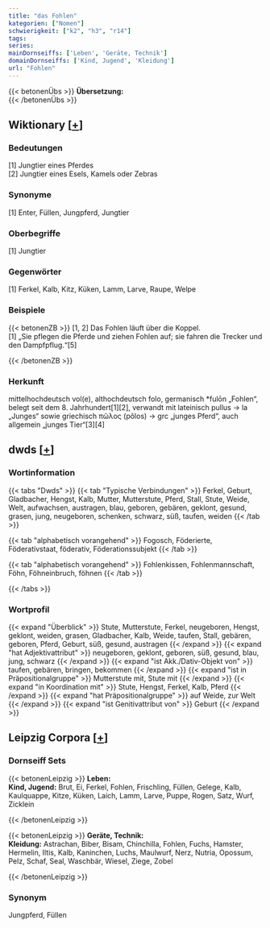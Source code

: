 ```yaml
---
title: "das Fohlen"
kategorien: ["Nomen"]
schwierigkeit: ["k2", "h3", "r14"]
tags:
series:
mainDornseiffs: ['Leben', 'Geräte, Technik']
domainDornseiffs: ['Kind, Jugend', 'Kleidung']
url: "Fohlen"
---
```


{{< betonenÜbs >}}
**Übersetzung:**  
{{< /betonenÜbs >}}

## Wiktionary [[+](https://de.wiktionary.org/wiki/Fohlen)]

### Bedeutungen
[1] Jungtier eines Pferdes  
[2] Jungtier eines Esels, Kamels oder Zebras  

### Synonyme
[1] Enter, Füllen, Jungpferd, Jungtier  

### Oberbegriffe
[1] Jungtier  

### Gegenwörter
[1] Ferkel, Kalb, Kitz, Küken, Lamm, Larve, Raupe, Welpe  

### Beispiele
{{< betonenZB >}}
[1, 2] Das Fohlen läuft über die Koppel.  
[1] „Sie pflegen die Pferde und ziehen Fohlen auf; sie fahren die Trecker und den Dampfpflug.“[5]  

{{< /betonenZB >}}
### Herkunft
mittelhochdeutsch vol(e), althochdeutsch folo, germanisch *fulōn „Fohlen“, belegt seit dem 8. Jahrhundert[1][2], verwandt mit lateinisch pullus → la „Junges“ sowie griechisch πῶλος (põlos) → grc „junges Pferd“, auch allgemein „junges Tier“[3][4]  



## dwds [[+](https://www.dwds.de/wb/Fohlen)]

### Wortinformation
{{< tabs "Dwds" >}}
{{< tab "Typische Verbindungen" >}}
Ferkel, Geburt, Gladbacher, Hengst, Kalb, Mutter, Mutterstute, Pferd, Stall, Stute, Weide, Welt, aufwachsen, austragen, blau, geboren, gebären, geklont, gesund, grasen, jung, neugeboren, schenken, schwarz, süß, taufen, weiden
{{< /tab >}}

{{< tab "alphabetisch vorangehend" >}}
Fogosch, Föderierte, Föderativstaat, föderativ, Föderationssubjekt
{{< /tab >}}

{{< tab "alphabetisch vorangehend" >}}
Fohlenkissen, Fohlenmannschaft, Föhn, Föhneinbruch, föhnen
{{< /tab >}}

{{< /tabs >}}

### Wortprofil
{{< expand "Überblick" >}} Stute, Mutterstute, Ferkel, neugeboren, Hengst, geklont, weiden, grasen, Gladbacher, Kalb, Weide, taufen, Stall, gebären, geboren, Pferd, Geburt, süß, gesund, austragen {{< /expand >}}
{{< expand "hat Adjektivattribut" >}} neugeboren, geklont, geboren, süß, gesund, blau, jung, schwarz {{< /expand >}}
{{< expand "ist Akk./Dativ-Objekt von" >}} taufen, gebären, bringen, bekommen {{< /expand >}}
{{< expand "ist in Präpositionalgruppe" >}} Mutterstute mit, Stute mit {{< /expand >}}
{{< expand "in Koordination mit" >}} Stute, Hengst, Ferkel, Kalb, Pferd {{< /expand >}}
{{< expand "hat Präpositionalgruppe" >}} auf Weide, zur Welt {{< /expand >}}
{{< expand "ist Genitivattribut von" >}} Geburt {{< /expand >}}

## Leipzig Corpora [[+](https://corpora.uni-leipzig.de/en/res?word=Fohlen&corpusId=deu_newscrawl-public_2018)]

### Dornseiff Sets
{{< betonenLeipzig >}}
**Leben:**  
**Kind, Jugend:** Brut, Ei, Ferkel, Fohlen, Frischling, Füllen, Gelege, Kalb, Kaulquappe, Kitze, Küken, Laich, Lamm, Larve, Puppe, Rogen, Satz, Wurf, Zicklein  

{{< /betonenLeipzig >}}


{{< betonenLeipzig >}}
**Geräte, Technik:**  
**Kleidung:** Astrachan, Biber, Bisam, Chinchilla, Fohlen, Fuchs, Hamster, Hermelin, Iltis, Kalb, Kaninchen, Luchs, Maulwurf, Nerz, Nutria, Opossum, Pelz, Schaf, Seal, Waschbär, Wiesel, Ziege, Zobel  

{{< /betonenLeipzig >}}

### Synonym
Jungpferd, Füllen

